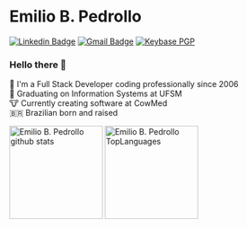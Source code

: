 
# Emilio B. Pedrollo

[![Linkedin Badge](https://img.shields.io/badge/-Emilio%20B.%20Pedrollo-2977c9?style=flat-square&logo=Linkedin&logoColor=white&link=https://www.linkedin.com/in/matheus-dalmolin-da-silva/)](https://www.linkedin.com/in/emiliopedrollo/)
[![Gmail Badge](https://img.shields.io/badge/-emilio.pedrollo@gmail.br-d93025?style=flat-square&logo=Gmail&logoColor=white&link=mailto:emilio.pedrollo@gmail.com)](mailto:emilio.pedrollo@gmail.com)
[![Keybase PGP](https://img.shields.io/keybase/pgp/emiliopedrollo?style=flat-square)](https://keybase.io/emiliopedrollo)

### Hello there 👋

💬 I'm a Full Stack Developer coding professionally since 2006<br/>
📖️ Graduating on Information Systems at UFSM<br/>
🐮️ Currently creating software at CowMed<br/>
🇧🇷️ Brazilian born and raised<br/>

<!--
**emiliopedrollo/emiliopedrollo** is a ✨ _special_ ✨ repository because its `README.md` (this file) appears on your GitHub profile.

Here are some ideas to get you started:

- 🔭 I’m currently working on ...
- 🌱 I’m currently learning ...
- 👯 I’m looking to collaborate on ...
- 🤔 I’m looking for help with ...
- 💬 Ask me about ...
- 📫 How to reach me: ...
- 😄 Pronouns: ...
- ⚡ Fun fact: ...
-->


<div>
  <img height="166em" alt="Emilio B. Pedrollo github stats" src="https://github-readme-stats.vercel.app/api?username=emiliopedrollo&show_icons=true&theme=dark&include_all_commits=true&count_private=true&hide=stars"/>
  <img height="166em" alt="Emilio B. Pedrollo TopLanguages" src="https://github-readme-stats.vercel.app/api/top-langs/?username=emiliopedrollo&layout=compact&theme=dark&count_private=true"/>
</div>

<!-- ![Snake animation](https://github.com/emiliopedrollo/emiliopedrollo/blob/output/github-contribution-grid-snake.svg) -->
